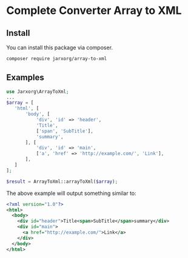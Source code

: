 # Complete Converter Array to XML

## Install

You can install this package via composer.

```bash
composer require jarxorg/array-to-xml
```

## Examples

```php
use Jarxorg\ArrayToXml;
...
$array = [
   'html', [
       'body', [
           'div', 'id' => 'header',
           'Title',
           ['span', 'SubTitle'],
           'summary',
       ], [
           'div', 'id' => 'main',
           ['a', 'href' => 'http://example.com/', 'Link'],
       ],
   ]
];

$result = ArrayToXml::arrayToXml($array);
```

The above example will output something similar to:
```xml
<?xml version="1.0"?>
<html>
  <body>
    <div id="header">Title<span>SubTitle</span>summary</div>
    <div id="main">
      <a href="http://example.com/">Link</a>
    </div>
  </body>
</html>
```
